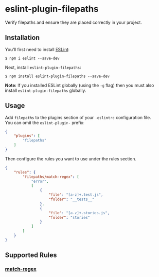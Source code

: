 # eslint-plugin-filepaths

Verify filepaths and ensure they are placed correctly in your project.

## Installation

You'll first need to install [ESLint](http://eslint.org):

```
$ npm i eslint --save-dev
```

Next, install `eslint-plugin-filepaths`:

```
$ npm install eslint-plugin-filepaths --save-dev
```

**Note:** If you installed ESLint globally (using the `-g` flag) then you must also install `eslint-plugin-filepaths` globally.

## Usage

Add `filepaths` to the plugins section of your `.eslintrc` configuration file. You can omit the `eslint-plugin-` prefix:

```json
{
    "plugins": [
        "filepaths"
    ]
}
```


Then configure the rules you want to use under the rules section.

```json
{
    "rules": {
        "filepaths/match-regex": [
            "error",
            [
                {
                    "file": "[a-z]+.test.js",
                    "folder": "__tests__"
                },
                {
                    "file": "[a-z]+.stories.js",
                    "folder": "stories"
                }
            ]
        ]
    }
}
```

## Supported Rules

### **[match-regex](https://github.com/rafaelrozon/eslint-plugin-filepaths/blob/master/docs/rules/match-regex.md)**
